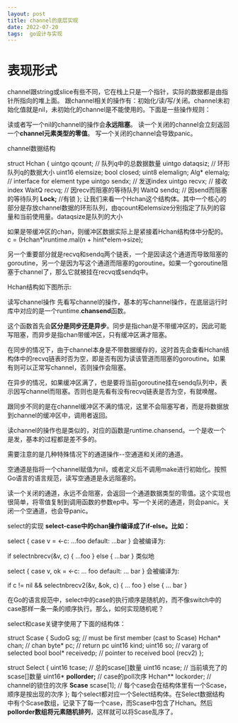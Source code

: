 ```yaml
---
layout: post
title: channel的底层实现
date: 2022-07-20
tags:  go设计与实现 
---
```



# 表现形式
channel跟string或slice有些不同，它在栈上只是一个指针，实际的数据都是由指针所指向的堆上面。
跟channel相关的操作有：初始化/读/写/关闭。channel未初始化值就是nil，未初始化的channel是不能使用的。下面是一些操作规则：

读或者写一个nil的channel的操作会**永远阻塞**。
读一个关闭的channel会立刻返回一个**channel元素类型的零值**。
写一个关闭的channel会导致panic。


channel数据结构

struct    Hchan
{
    uintgo    qcount;            // 队列q中的总数据数量
    uintgo    dataqsiz;        // 环形队列q的数据大小
    uint16    elemsize;
    bool    closed;
    uint8    elemalign;
    Alg*    elemalg;            // interface for element type
    uintgo    sendx;            // 发送index
    uintgo    recvx;            // 接收index
    WaitQ    recvq;            // 因recv而阻塞的等待队列
    WaitQ    sendq;            // 因send而阻塞的等待队列
    **Lock;**  //有锁
};
让我们来看一个Hchan这个结构体。其中一个核心的部分是存放channel数据的环形队列，由qcount和elemsize分别指定了队列的容量和当前使用量。dataqsize是队列的大小

如果是带缓冲区的chan，则缓冲区数据实际上是紧接着Hchan结构体中分配的。
c = (Hchan*)runtime.mal(n + hint*elem->size);

另一个重要部分就是recvq和sendq两个链表，一个是因读这个通道而导致阻塞的goroutine，另一个是因为写这个通道而阻塞的goroutine。如果一个goroutine阻塞于channel了，那么它就被挂在recvq或sendq中。



Hchan结构如下图所示: 

读写channel操作
先看写channel的操作，基本的写channel操作，在底层运行时库中对应的是一个runtime.**chansend**函数。


这个函数首先会**区分是同步还是异步**。同步是指chan是不带缓冲区的，因此可能写阻塞，而异步是指chan带缓冲区，只有缓冲区满才阻塞。

在同步的情况下，由于channel本身是不带数据缓存的，这时首先会查看Hchan结构体中的recvq链表时否为空，即是否有因为读该管道而阻塞的goroutine。如果有则可以正常写channel，否则操作会阻塞。


在异步的情况，如果缓冲区满了，也是要将当前goroutine挂在sendq队列中，表示因写channel而阻塞。否则也是先看有没有recvq链表是否为空，有就唤醒。

跟同步不同的是在channel缓冲区不满的情况，这里不会阻塞写者，而是将数据放到channel的缓冲区中，调用者返回。

读channel的操作也是类似的，对应的函数是runtime.chansend。一个是收一个是发，基本的过程都是差不多的。

需要注意的是几种特殊情况下的通道操作--空通道和关闭的通道。

空通道是指将一个channel赋值为nil，或者定义后不调用make进行初始化。按照Go语言的语言规范，读写空通道是永远阻塞的。

读一个关闭的通道，永远不会阻塞，会返回一个通道数据类型的零值。这个实现也很简单，将零值复制到调用函数的参数ep中。写一个关闭的通道，则会panic。关闭一个空通道，也会导panic。

select的实现
**select-case中的chan操作编译成了if-else。比如：**

select {
case v = <-c:
        ...foo
default:
        ...bar
}
会被编译为:

if selectnbrecv(&v, c) {
        ...foo
} else {
        ...bar
}
类似地

select {
case v, ok = <-c:
    ... foo
default:
    ... bar
}
会被编译为:

if c != nil && selectnbrecv2(&v, &ok, c) {
    ... foo
} else {
    ... bar
}


在Go的语言规范中，select中的case的执行顺序是随机的，而不像switch中的case那样一条一条的顺序执行。那么，如何实现随机呢？

select和case关键字使用了下面的结构体：

struct    Scase
{
    SudoG    sg;            // must be first member (cast to Scase)
    Hchan*    chan;        // chan
    byte*    pc;            // return pc
    uint16    kind;
    uint16    so;            // vararg of selected bool
    bool*    receivedp;    // pointer to received bool (recv2)
};

struct    Select
{
    uint16    tcase;            // 总的scase[]数量
    uint16    ncase;            // 当前填充了的scase[]数量
    uint16*    **pollorder;**        // case的poll次序
    Hchan**    lockorder;        // channel的锁住的次序
    **Scase**    scase[1];        // 每个case会在结构体里有一个Scase，顺序是按出现的次序
};
每个select都对应一个Select结构体。在Select数据结构中有个Scase数组，记录下了每一个case，而Scase中包含了Hchan。然后**pollorder数组将元素随机排列**，这样就可以将Scase乱序了。
